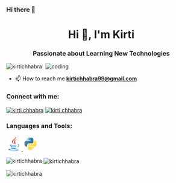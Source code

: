 ### Hi there 👋

<!--
**Kirtichhabra/Kirtichhabra** is a ✨ _special_ ✨ repository because its `README.md` (this file) appears on your GitHub profile.

Here are some ideas to get you started:

- 🔭 I’m currently working on ...
- 🌱 I’m currently learning ...
- 👯 I’m looking to collaborate on ...
- 🤔 I’m looking for help with ...
- 💬 Ask me about ...
- 📫 How to reach me: ...
- 😄 Pronouns: ...
- ⚡ Fun fact: ...
-->

<h1 align="center">Hi 👋, I'm Kirti</h1>
<h3 align="center">Passionate about Learning New Technologies</h3>
<img align="right" alt="coding" width="400" src="https://camo.githubusercontent.com/cae12fddd9d6982901d82580bdf321d81fb299141098ca1c2d4891870827bf17/68747470733a2f2f6d69726f2e6d656469756d2e636f6d2f6d61782f313336302f302a37513379765349765f7430696f4a2d5a2e676966">

<p align="left"> <img src="https://camo.githubusercontent.com/cae12fddd9d6982901d82580bdf321d81fb299141098ca1c2d489187082" alt="kirtichhabra" /> </p>

- 📫 How to reach me **kirtichhabra99@gmail.com**

<h3 align="left">Connect with me:</h3>
<p align="left">
<a href="https://linkedin.com/in/kirti chhabra" target="blank"><img align="center" src="https://raw.githubusercontent.com/rahuldkjain/github-profile-readme-generator/master/src/images/icons/Social/linked-in-alt.svg" alt="kirti chhabra" height="30" width="40" /></a>
<a href="https://www.hackerrank.com/kirti chhabra" target="blank"><img align="center" src="https://raw.githubusercontent.com/rahuldkjain/github-profile-readme-generator/master/src/images/icons/Social/hackerrank.svg" alt="kirti chhabra" height="30" width="40" /></a>
</p>

<h3 align="left">Languages and Tools:</h3>
<p align="left"> <a href="https://www.java.com" target="_blank" rel="noreferrer"> <img src="https://raw.githubusercontent.com/devicons/devicon/master/icons/java/java-original.svg" alt="java" width="40" height="40"/> </a> <a href="https://www.python.org" target="_blank" rel="noreferrer"> <img src="https://raw.githubusercontent.com/devicons/devicon/master/icons/python/python-original.svg" alt="python" width="40" height="40"/> </a> </p>

<p><img align="left" src="https://github-readme-stats.vercel.app/api/top-langs?username=kirtichhabra&show_icons=true&locale=en&layout=compact" alt="kirtichhabra" /></p>

<p>&nbsp;<img align="center" src="https://github-readme-stats.vercel.app/api?username=kirtichhabra&show_icons=true&locale=en" alt="kirtichhabra" /></p>

<p><img align="center" src="https://github-readme-streak-stats.herokuapp.com/?user=kirtichhabra&" alt="kirtichhabra" /></p>
